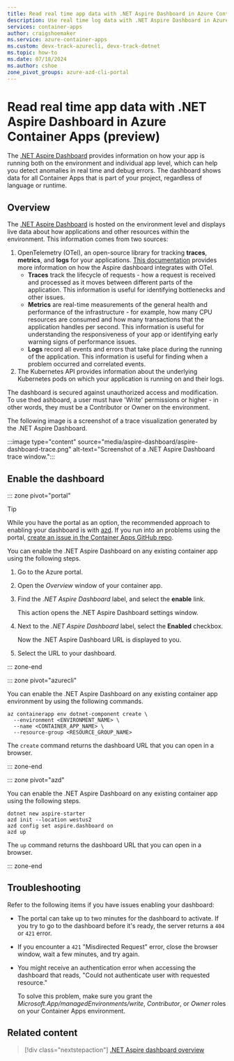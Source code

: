 ```yaml
---
title: Read real time app data with .NET Aspire Dashboard in Azure Container Apps
description: Use real time log data with .NET Aspire Dashboard in Azure Container Apps.
services: container-apps
author: craigshoemaker
ms.service: azure-container-apps
ms.custom: devx-track-azurecli, devx-track-dotnet
ms.topic: how-to
ms.date: 07/18/2024
ms.author: cshoe
zone_pivot_groups: azure-azd-cli-portal
---
```


# Read real time app data with .NET Aspire Dashboard in Azure Container Apps (preview)

The [.NET Aspire Dashboard](/dotnet/aspire/fundamentals/dashboard/overview) provides information on how your app is running both on the environment and individual app level, which can help you detect anomalies in real time and debug errors. The dashboard shows data for all Container Apps that is part of your project, regardless of language or runtime.

## Overview

The [.NET Aspire Dashboard](/dotnet/aspire/fundamentals/dashboard/overview) is hosted on the environment level and displays live data about how applications and other resources within the environment. This information comes from two sources:

1. OpenTelemetry (OTel), an open-source library for tracking **traces**, **metrics**, and **logs** for your applications. [This documentation](https://learn.microsoft.com/en-us/dotnet/aspire/fundamentals/telemetry) provides more information on how the Aspire dashboard integrates with OTel.
    - **Traces** track the lifecycle of requests - how a request is received and processed as it moves between different parts of the application. This information is useful for identifying bottlenecks and other issues.
    - **Metrics** are real-time measurements of the general health and performance of the infrastructure - for example, how many CPU resources are consumed and how many transactions that the application handles per second. This information is useful for understanding the responsiveness of your app or identifying early warning signs of performance issues.
    - **Logs** record all events and errors that take place during the running of the application. This information is useful for finding when a problem occurred and correlated events.
1. The Kubernetes API provides information about the underlying Kubernetes pods on which your application is running on and their logs.

The dashboard is secured against unauthorized access and modification. To use thed ashboard, a user must have 'Write' permissions or higher - in other words, they must be a Contributor or Owner on the environment.

The following image is a screenshot of a trace visualization generated by the .NET Aspire Dashboard.

:::image type="content" source="media/aspire-dashboard/aspire-dashboard-trace.png" alt-text="Screenshot of a .NET Aspire Dashboard trace window.":::

## Enable the dashboard

::: zone pivot="portal"

> [!TIP]
> While you have the portal as an option, the recommended approach to enabling your dashboard is with [azd](aspire-dashboard.md?pivots=azd). If you run into an problems using the portal, [create an issue in the Container Apps GitHub repo](https://github.com/microsoft/azure-container-apps/issues).

You can enable the .NET Aspire Dashboard on any existing container app using the following steps.

1. Go to the Azure portal.

1. Open the *Overview* window of your container app.

1. Find the *.NET Aspire Dashboard* label, and select the **enable** link.

    This action opens the .NET Aspire Dashboard settings window.

1. Next to the *.NET Aspire Dashboard* label, select the **Enabled** checkbox.

    Now the .NET Aspire Dashboard URL is displayed to you.

1. Select the URL to your dashboard.

::: zone-end

::: zone pivot="azurecli"

You can enable the .NET Aspire Dashboard on any existing container app environment by using the following commands. 

```azurecli
az containerapp env dotnet-component create \
  --environment <ENVIRONMENT_NAME> \
  --name <CONTAINER_APP_NAME> \
  --resource-group <RESOURCE_GROUP_NAME>
```

The `create` command returns the dashboard URL that you can open in a browser.

::: zone-end

::: zone pivot="azd"

You can enable the .NET Aspire Dashboard on any existing container app using the following steps.

```azurecli
dotnet new aspire-starter
azd init --location westus2
azd config set aspire.dashboard on
azd up
```

The `up` command returns the dashboard URL that you can open in a browser.

::: zone-end

## Troubleshooting

Refer to the following items if you have issues enabling your dashboard:

- The portal can take up to two minutes for the dashboard to activate. If you try to go to the dashboard before it's ready, the server returns a `404` or `421` error.

- If you encounter a `421` "Misdirected Request" error, close the browser window, wait a few minutes, and try again.

- You might receive an authentication error when accessing the dashboard that reads, "Could not authenticate user with requested resource."

    To solve this problem, make sure you grant the *Microsoft.App/managedEnvironments/write*, *Contributor*, or *Owner* roles on your Container Apps environment.

## Related content

> [!div class="nextstepaction"]
[.NET Aspire dashboard overview](/dotnet/aspire/fundamentals/dashboard/overview)
